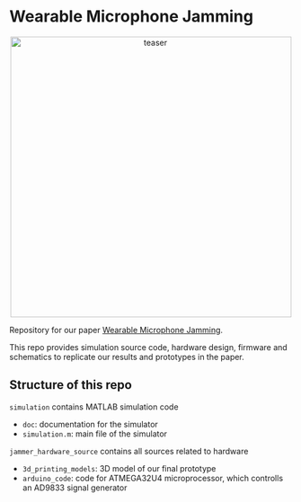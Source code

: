 # Wearable Microphone Jamming


<p align="center"><img alt="teaser" src="http://sandlab.cs.uchicago.edu/jammer/imgs/teaser.png" width='500px'></p>


Repository for our paper [Wearable Microphone Jamming](http://sandlab.cs.uchicago.edu/jammer/).

This repo provides simulation source code, hardware design, firmware and schematics to replicate our results and prototypes in the paper.

## Structure of this repo

`simulation` contains MATLAB simulation code
- `doc`: documentation for the simulator
- `simulation.m`: main file of the simulator

`jammer_hardware_source` contains all sources related to hardware
- `3d_printing_models`: 3D model of our final prototype
- `arduino_code`: code for ATMEGA32U4 microprocessor, which controlls an AD9833 signal generator
